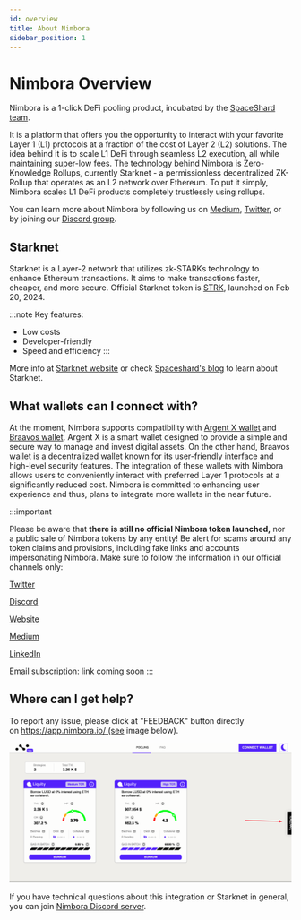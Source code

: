 ```yaml
---
id: overview
title: About Nimbora
sidebar_position: 1
---
```


# Nimbora Overview

Nimbora is a 1-click DeFi pooling product, incubated by the [SpaceShard team](https://www.spaceshard.io/).

It is a platform that offers you the opportunity to interact with your favorite Layer 1 (L1) protocols at a fraction of the cost of Layer 2 (L2) solutions. The idea behind it is to scale L1 DeFi through seamless L2 execution, all while maintaining super-low fees. The technology behind Nimbora is Zero-Knowledge Rollups, currently Starknet - a permissionless decentralized ZK-Rollup that operates as an L2 network over Ethereum. To put it simply, Nimbora scales L1 DeFi products completely trustlessly using rollups.

You can learn more about Nimbora by following us on [Medium](https://medium.com/@Nimbora), [Twitter](https://twitter.com/nimbora_io), or by joining our [Discord group](https://discord.gg/feJJnkmYzc).

## Starknet

Starknet is a Layer-2 network that utilizes zk-STARKs technology to enhance Ethereum transactions. It aims to make transactions faster, cheaper, and more secure. Official Starknet token is [STRK](https://www.starknet.io/en/content/claiming-your-strk), launched on Feb 20, 2024.

:::note
Key features:
- Low costs
- Developer-friendly
- Speed and efficiency
:::

More info at [Starknet website](https://www.starknet.io/en) or check [Spaceshard's blog](https://www.spaceshard.io/blog/learning-starknet-community-edu-resources) to learn about Starknet.

## What wallets can I connect with?

At the moment, Nimbora supports compatibility with [Argent X wallet](https://www.argent.xyz/argent-x/) and [Braavos wallet](https://braavos.app/). Argent X is a smart wallet designed to provide a simple and secure way to manage and invest digital assets. On the other hand, Braavos wallet is a decentralized wallet known for its user-friendly interface and high-level security features. The integration of these wallets with Nimbora allows users to conveniently interact with preferred Layer 1 protocols at a significantly reduced cost. Nimbora is committed to enhancing user experience and thus, plans to integrate more wallets in the near future.

:::important

Please be aware that **there is still no official Nimbora token launched,** nor a public sale of Nimbora tokens by any entity! Be alert for scams around any token claims and provisions, including fake links and accounts impersonating Nimbora. Make sure to follow the information in our official channels only:

[Twitter](https://twitter.com/nimbora_)

[Discord](https://discord.gg/feJJnkmYzc)

[Website](https://www.nimbora.io/)

[Medium](https://medium.com/@Nimbora)

[LinkedIn](https://www.linkedin.com/company/nimbora/)

Email subscription: link coming soon
:::

## Where can I get help?

To report any issue, please click at "FEEDBACK" button directly on https://app.nimbora.io/ (see image below).

![feedback](/content/feedback.png)

If you have technical questions about this integration or Starknet in general, you can join [Nimbora Discord server](https://discord.gg/feJJnkmYzc).